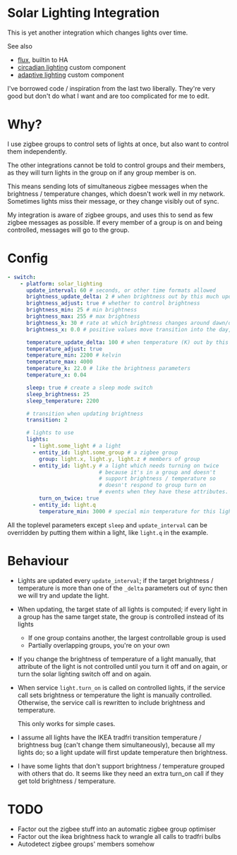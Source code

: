 # Solar Lighting Integration

This is yet another integration which changes lights over time.

See also

- [flux](https://www.home-assistant.io/integrations/flux/), builtin to HA
- [circadian lighting](https://github.com/claytonjn/hass-circadian_lighting) custom component
- [adaptive lighting](https://github.com/basnijholt/adaptive-lighting) custom component

I've borrowed code / inspiration from the last two liberally. They're very good but don't do what I want and are too complicated for me to edit.

# Why?

I use zigbee groups to control sets of lights at once, but also want to control them independently.

The other integrations cannot be told to control groups and their members, as they will turn lights in the group on if any group member is on.

This means sending lots of simultaneous zigbee messages when the brightness / temperature changes, which doesn't work well in my network. Sometimes lights miss their message, or they change visibly out of sync.

My integration is aware of zigbee groups, and uses this to send as few zigbee messages as possible. If every member of a group is on and being controlled, messages will go to the group.

# Config

``` yaml
- switch:
    - platform: solar_lighting
      update_interval: 60 # seconds, or other time formats allowed
      brightness_update_delta: 2 # when brightness out by this much update the light
      brightness_adjust: true # whether to control brightness
      brightness_min: 25 # min brightness
      brightness_max: 255 # max brightness
      brightness_k: 30 # rate at which brightness changes around dawn/dusk
      brightness_x: 0.0 # positive values move transition into the day, negative into the night.

      temperature_update_delta: 100 # when temperature (K) out by this much update
      temperature_adjust: true
      temperature_min: 2200 # kelvin
      temperature_max: 4000
      temperature_k: 22.0 # like the brightness parameters
      temperature_x: 0.04

      sleep: true # create a sleep mode switch
      sleep_brightness: 25
      sleep_temperature: 2200

      # transition when updating brightness
      transition: 2

      # lights to use
      lights:
        - light.some_light # a light
        - entity_id: light.some_group # a zigbee group
          group: light.x, light.y, light.z # members of group
        - entity_id: light.y # a light which needs turning on twice
                             # because it's in a group and doesn't
                             # support brightness / temperature so
                             # doesn't respond to group turn on
                             # events when they have these attributes.
          turn_on_twice: true
        - entity_id: light.q
          temperature_min: 3000 # special min temperature for this light
```

All the toplevel parameters except `sleep` and `update_interval` can be overridden by putting them within a light, like `light.q` in the example.

# Behaviour

- Lights are updated every `update_interval`; if the target brightness / temperature is more than one of the `_delta` parameters out of sync then we will try and update the light.
- When updating, the target state of all lights is computed; if every light in a group has the same target state, the group is controlled instead of its lights
  - If one group contains another, the largest controllable group is used
  - Partially overlapping groups, you're on your own
- If you change the brightness of temperature of a light manually, that attribute of the light is not controlled until you turn it off and on again, or turn the solar lighting switch off and on again.
- When service `light.turn_on` is called on controlled lights, if the service call sets brightness or temperature the light is manually controlled.
  Otherwise, the service call is rewritten to include brightness and temperature.
  
  This only works for simple cases.
- I assume all lights have the IKEA tradfri transition temperature / brightness bug (can't change them simultaneously), because all my lights do; so a light update will first update temperature then brightness.
- I have some lights that don't support brightness / temperature grouped with others that do.
  It seems like they need an extra turn_on call if they get told brightness / temperature.
  
# TODO

- Factor out the zigbee stuff into an automatic zigbee group optimiser
- Factor out the ikea brightness hack to wrangle all calls to tradfri bulbs
- Autodetect zigbee groups' members somehow
